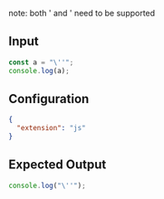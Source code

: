 
note: both \' and ' need to be supported

## Input
```javascript input
const a = "\''";
console.log(a);
```

## Configuration
```json configuration
{
  "extension": "js"
}
```

## Expected Output
```javascript expected output
console.log("\''");
```
